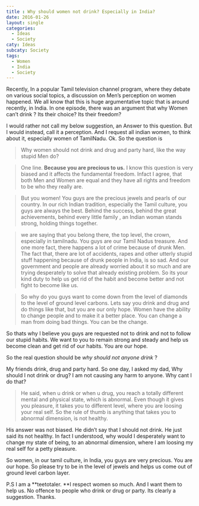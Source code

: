```yaml
---
title : Why should women not drink? Especially in India?
date: 2016-01-26
layout: single
categories:
  - Ideas
  - Society
caty: Ideas
subcaty: Society
tags: 
  - Women
  - India
  - Society
---
```



Recently, In a popular Tamil television channel program, where they debate on
various social topics, a discussion on Men’s perception on women happened. We
all know that this is huge argumentative topic that is around recently, in
India. In one episode, there was an argument that why Women can’t drink ? Its
their choice? Its their freedom?

I would rather not call my below suggestion, an Answer to this question. But I
would instead, call it a perception. And I request all indian women, to think
about it, especially women of TamilNadu. Ok. So the question is

> Why women should not drink and drug and party hard, like the way stupid Men do?

> One line. **Because you are precious to us.** I know this question is very
> biased and it affects the fundamental freedom. Infact I agree, that both Men and
Women are equal and they have all rights and freedom to be who they really are.

> But you women! You guys are the precious jewels and pearls of our country. In
> our rich Indian tradition, especially the Tamil culture, you guys are always the
best. Behind the success, behind the great achievements, behind every little
family , an Indian woman stands strong, holding things together.

> we are saying that you belong there, the top level, the crown, especially in
> tamilnadu. You guys are our Tamil Nadus treasure. And one more fact, there
happens a lot of crime because of drunk Men. The fact that, there are lot of
accidents, rapes and other utterly stupid stuff happening because of drunk
people in India, is so sad. And our government and people are already worried
about it so much and are trying desperately to solve that already existing
problem. So its your kind duty to help us get rid of the habit and become better
and not fight to become like us.

> So why do you guys want to come down from the level of diamonds to the level of
> ground level carbons. Lets say you drink and drug and do things like that, but
you are our only hope. Women have the ability to change people and to make it a
better place. You can change a man from doing bad things. You can be the change.

So thats why I believe you guys are requested not to drink and not to follow our
stupid habits. We want to you to remain strong and steady and help us become
clean and get rid of our habits. You are our hope.

So the real question should be *why should not anyone drink* ?

My friends drink, drug and party hard. So one day, I asked my dad, Why should I
not drink or drug? I am not causing any harm to anyone. Why cant I do that?

> He said, when u drink or when u drug, you reach a totally different mental and
> physical state, which is abnormal. Even though it gives you pleasure, it takes
you to different level, where you are loosing your real self. So the rule of
thumb is anything that takes you to abnormal dimension, is not healthy.

His answer was not biased. He didn’t say that I should not drink. He just said
its not healthy. In fact I understood, why would I desperately want to change my
state of being, to an abnormal dimension, where I am loosing my real self for a
petty pleasure.

So women, in our tamil culture, in India, you guys are very precious. You are
our hope. So please try to be in the level of jewels and helps us come out of
ground level carbon layer.

P.S I am a **teetotaler. **I respect women so much. And I want them to help us.  No offence to people who drink or drug or party. Its clearly a suggestion.
Thanks.
